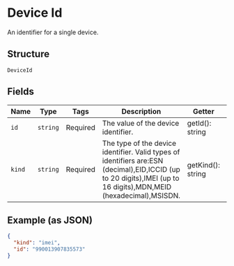 
# Device Id

An identifier for a single device.

## Structure

`DeviceId`

## Fields

| Name | Type | Tags | Description | Getter | Setter |
|  --- | --- | --- | --- | --- | --- |
| `id` | `string` | Required | The value of the device identifier. | getId(): string | setId(string id): void |
| `kind` | `string` | Required | The type of the device identifier. Valid types of identifiers are:ESN (decimal),EID,ICCID (up to 20 digits),IMEI (up to 16 digits),MDN,MEID (hexadecimal),MSISDN. | getKind(): string | setKind(string kind): void |

## Example (as JSON)

```json
{
  "kind": "imei",
  "id": "990013907835573"
}
```

